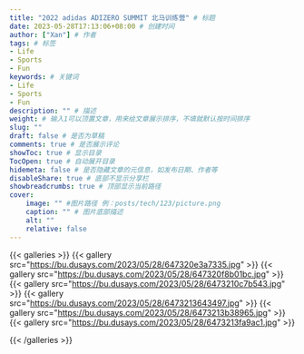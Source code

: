 ```yaml
---
title: "2022 adidas ADIZERO SUMMIT 北马训练营" # 标题
date: 2023-05-28T17:13:06+08:00 # 创建时间
author: ["Xan"] # 作者
tags: # 标签
- Life 
- Sports 
- Fun
keywords: # 关键词
- Life 
- Sports 
- Fun
description: "" # 描述
weight: # 输入1可以顶置文章，用来给文章展示排序，不填就默认按时间排序
slug: ""
draft: false # 是否为草稿
comments: true # 是否展示评论
showToc: true # 显示目录
TocOpen: true # 自动展开目录
hidemeta: false # 是否隐藏文章的元信息，如发布日期、作者等
disableShare: true # 底部不显示分享栏
showbreadcrumbs: true # 顶部显示当前路径
cover:
    image: "" #图片路径 例：posts/tech/123/picture.png
    caption: "" # 图片底部描述
    alt: ""
    relative: false
---
```


{{< galleries >}}
{{< gallery src="https://bu.dusays.com/2023/05/28/647320e3a7335.jpg" >}}
{{< gallery src="https://bu.dusays.com/2023/05/28/647320f8b01bc.jpg" >}}
{{< gallery src="https://bu.dusays.com/2023/05/28/6473210c7b543.jpg" >}}
{{< gallery src="https://bu.dusays.com/2023/05/28/6473213643497.jpg" >}}
{{< gallery src="https://bu.dusays.com/2023/05/28/6473213b38965.jpg" >}}
{{< gallery src="https://bu.dusays.com/2023/05/28/6473213fa9ac1.jpg" >}}


{{< /galleries >}}



